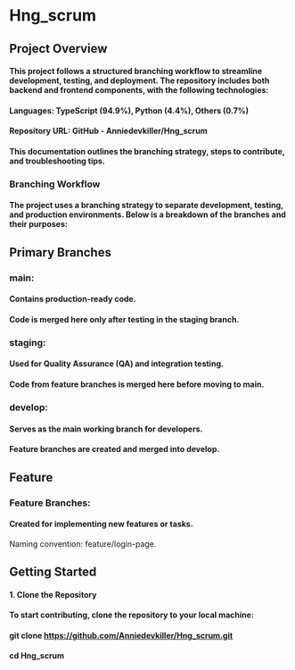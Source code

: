 # Hng_scrum

## Project Overview
#### This project follows a structured branching workflow to streamline development, testing, and deployment. The repository includes both backend and frontend components, with the following technologies:

#### Languages: TypeScript (94.9%), Python (4.4%), Others (0.7%)
#### Repository URL: GitHub - Anniedevkiller/Hng_scrum
#### This documentation outlines the branching strategy, steps to contribute, and troubleshooting tips.

### Branching Workflow
#### The project uses a branching strategy to separate development, testing, and production environments. Below is a breakdown of the branches and their purposes:

## Primary Branches
### main:
#### Contains production-ready code.
#### Code is merged here only after testing in the staging branch.
### staging:
#### Used for Quality Assurance (QA) and integration testing.
#### Code from feature branches is merged here before moving to main.
### develop:
#### Serves as the main working branch for developers.
#### Feature branches are created and merged into develop.
## Feature
### Feature Branches:
#### Created for implementing new features or tasks.
Naming convention: feature/login-page.

## Getting Started
#### 1. Clone the Repository
#### To start contributing, clone the repository to your local machine:

#### git clone https://github.com/Anniedevkiller/Hng_scrum.git
#### cd Hng_scrum

